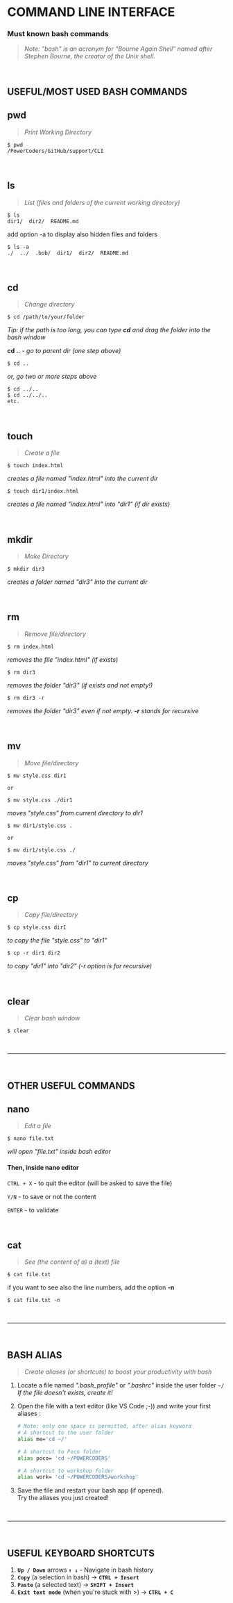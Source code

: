 # COMMAND LINE INTERFACE
### Must known bash commands

> *Note: "bash" is an acronym for "Bourne Again Shell" named after Stephen Bourne, the creator of the Unix shell.*

<br>

## USEFUL/MOST USED BASH COMMANDS

## pwd
> *Print Working Directory*
```shell
$ pwd
/PowerCoders/GitHub/support/CLI
```

<br>

## ls
> *List (files and folders of the current working directory)*

```shell
$ ls
dir1/  dir2/  README.md
```
add option -a to display also hidden files and folders 
```shell
$ ls -a
./  ../  .bob/  dir1/  dir2/  README.md
```

<br>

## cd
> *Change directory*

```shell
$ cd /path/to/your/folder
```
*Tip: if the path is too long, you can type **cd** and drag the folder into the bash window*

**cd ..** - *go to parent dir (one step above)*
```shell
$ cd ..
```

*or, go two or more steps above*
```shell
$ cd ../..
$ cd ../../..
etc.
```

<br>

## touch
> *Create a file*

```shell
$ touch index.html
```
*creates a file named "index.html" into the current dir*

```shell
$ touch dir1/index.html
```
*creates a file named "index.html" into "dir1" (if dir exists)*

<br>

## mkdir
> *Make Directory*

```shell
$ mkdir dir3
```
*creates a folder named "dir3" into the current dir*

<br>

## rm
> *Remove file/directory*
```shell
$ rm index.html
```
*removes the file "index.html" (if exists)*

```shell
$ rm dir3
```
*removes the folder "dir3" (if exists and not empty!)*

```shell
$ rm dir3 -r
```
*removes the folder "dir3" even if not empty. **-r** stands for recursive*

<br>

## mv
> *Move file/directory*
```shell
$ mv style.css dir1

or

$ mv style.css ./dir1
```
*moves "style.css" from current directory to dir1*

```shell
$ mv dir1/style.css .

or

$ mv dir1/style.css ./
```
*moves "style.css" from "dir1" to current directory*

<br>

## cp
> *Copy file/directory*
```shell
$ cp style.css dir1
```
*to copy the file "style.css" to "dir1"*

```shell
$ cp -r dir1 dir2
```
*to copy "dir1" into "dir2" (-r option is for recursive)*

<br>

## clear
> *Clear bash window*
```shell
$ clear
```

<br>

---

<br>

## OTHER USEFUL COMMANDS

## nano
> *Edit a file*

```shell
$ nano file.txt
```
*will open "file.txt" inside bash editor*

#### Then, inside nano editor
`CTRL + X` - to quit the editor (will be asked to save the file)

`Y/N` - to save or not the content

`ENTER` - to validate

<br>

## cat
> *See (the content of a) a (text) file*
```shell
$ cat file.txt
```

if you want to see also the line numbers, add the option **-n**

```shell
$ cat file.txt -n
```

<br>

---

<br>

## BASH ALIAS
> *Create aliases (or shortcuts) to boost your productivity with bash*

1. Locate a file named *".bash_profile"* or *".bashrc"* inside the user folder ```~/```<br>
   *If the file doesn't exists, create it!*

2. Open the file with a text editor (like VS Code ;-)) and write your first aliases :
   
    ```bash
    # Note: only one space is permitted, after alias keyword
    # A shortcut to the user folder
    alias me='cd ~/'
    
    # A shortcut to Poco folder
    alias poco= 'cd ~/POWERCODERS'

    # A shortcut to workshop folder
    alias work= 'cd ~/POWERCODERS/workshop'
    ```
3. Save the file and restart your bash app (if opened).<br>
   Try the aliases you just created!

<br>

---

<br>

## USEFUL KEYBOARD SHORTCUTS

1. **`Up / Down`** arrows **`↑ ↓`** - Navigate in bash history
2. **`Copy`** (a selection in bash) → **`CTRL + Insert`**
3. **`Paste`** (a selected text) → **`SHIFT + Insert`**
4. **`Exit text mode`** (when you're stuck with >) → **`CTRL + C`**